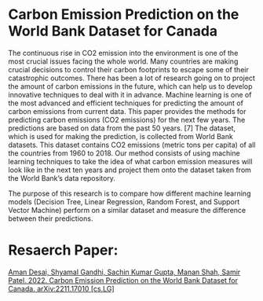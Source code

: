 # Carbon Emission Prediction on the World Bank Dataset for Canada

The continuous  rise in CO2 emission into the environment is one of the most crucial issues facing the whole world. Many countries are making crucial decisions to control their carbon footprints to escape some of their catastrophic outcomes. There has been a lot of research going on to project the amount of carbon emissions in the future, which can help us to develop innovative techniques to deal with it in advance. Machine learning is one of the most advanced and efficient techniques for predicting the amount of carbon emissions from current data.  This paper provides the methods for predicting carbon emissions (CO2 emissions) for the next few years. The predictions are based on data from the past 50 years. [7] The dataset, which is used for making the prediction, is collected from World Bank datasets. This dataset contains CO2 emissions (metric tons per capita) of all the countries from 1960 to 2018. Our method consists of using machine learning techniques to take the idea of what carbon emission measures will look like in the next ten years and project them onto the dataset taken from the World Bank’s data repository. 

The purpose of this research is to compare how different machine learning models (Decision Tree, Linear Regression, Random Forest, and Support Vector Machine) perform on a similar dataset and measure the difference between their predictions. 

# Resaerch Paper:
[Aman Desai, Shyamal Gandhi, Sachin Kumar Gupta, Manan Shah, Samir Patel. 2022. Carbon Emission Prediction on the World Bank Dataset for Canada. arXiv:2211.17010 [cs.LG]](https://arxiv.org/abs/2211.17010)
